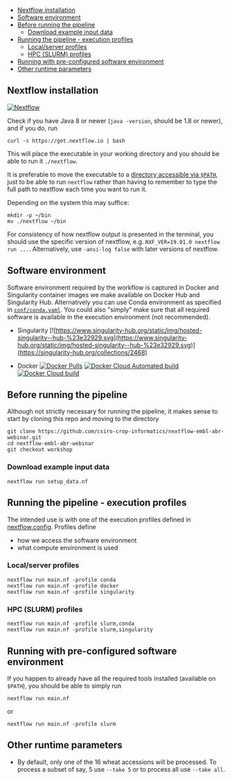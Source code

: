 

- [Nextflow installation](#nextflow-installation)
- [Software environment](#software-environment)
- [Before running the pipeline](#before-running-the-pipeline)
  - [Download example input data](#download-example-input-data)
- [Running the pipeline - execution profiles](#running-the-pipeline---execution-profiles)
  - [Local/server profiles](#localserver-profiles)
  - [HPC (SLURM) profiles](#hpc-slurm-profiles)
- [Running with pre-configured software environment](#running-with-pre-configured-software-environment)
- [Other runtime parameters](#other-runtime-parameters)

##  Nextflow installation

[![Nextflow](https://img.shields.io/badge/nextflow-%E2%89%A519.01.0-orange.svg)](https://www.nextflow.io/)



Check if you have Java 8 or newer (`java -version`, should be 1.8 or newer), and if you do, run

```
curl -s https://get.nextflow.io | bash
```

This will place the executable in your working directory and you should be able to run it `./nextflow`.

It is preferable to move the executable to a [directory accessible via `$PATH`](https://askubuntu.com/questions/60218/how-to-add-a-directory-to-the-path), just to be able to run `nextflow` rather than having to remember to type the full path to nextflow each time you want to run it.

Depending on the system this may suffice:

```
mkdir -p ~/bin
mv ./nextflow ~/bin
```

For consistency of how nextflow output is presented in the terminal, you should use the specific version of nextflow, e.g. `NXF_VER=19.01.0 nextflow run ...`. Alternatively, use `-ansi-log false` with later versions of nextflow.


## Software environment

Software environment required by the workflow is captured in Docker and Singularity container images we make available on Docker Hub and Singularity Hub. Alternatively you can use Conda environment as specified in [`conf/conda.yaml`](conf/conda.yaml).
You could also "simply" make sure that all required software is available in the execution environment (not recommended).


* Singularity [![https://www.singularity-hub.org/static/img/hosted-singularity--hub-%23e32929.svg](https://www.singularity-hub.org/static/img/hosted-singularity--hub-%23e32929.svg)](https://singularity-hub.org/collections/2468)


* Docker  [![Docker Pulls](https://img.shields.io/docker/pulls/rsuchecki/nextflow-embl-abr-webinar.svg)](https://hub.docker.com/r/rsuchecki/nextflow-embl-abr-webinar)
  [![Docker Cloud Automated build](https://img.shields.io/docker/cloud/automated/rsuchecki/nextflow-embl-abr-webinar.svg)](https://hub.docker.com/r/rsuchecki/nextflow-embl-abr-webinar)
  [![Docker Cloud build](https://img.shields.io/docker/cloud/build/rsuchecki/nextflow-embl-abr-webinar.svg)](https://hub.docker.com/r/rsuchecki/nextflow-embl-abr-webinar)


## Before running the pipeline

Although not strictly necessary for running the pipeline, it makes sense
to start by cloning this repo and moving to the directory

```
git clone https://github.com/csiro-crop-informatics/nextflow-embl-abr-webinar.git
cd nextflow-embl-abr-webinar
git checkout workshop
```

### Download example input data

```
nextflow run setup_data.nf
```

## Running the pipeline - execution profiles

The intended use is with one of the execution profiles defined in [nextflow.config](nextflow.config). Profiles define
* how we access the software environment
* what compute environment is used

### Local/server profiles

```
nextflow run main.nf -profile conda
nextflow run main.nf -profile docker
nextflow run main.nf -profile singularity
```

### HPC (SLURM) profiles

```
nextflow run main.nf -profile slurm,conda
nextflow run main.nf -profile slurm,singularity
```

## Running with pre-configured software environment

If you happen to already have all the required tools installed (available on `$PATH`), you should be able to simply run


```
nextflow run main.nf
```

or

```
nextflow run main.nf -profile slurm
```

## Other runtime parameters

* By default, only one of the 16 wheat accessions will be processed. To process a subset of say, 5 use `--take 5` or to process all use `--take all`.



